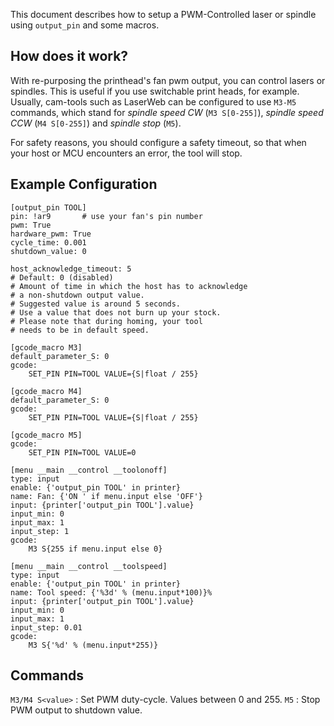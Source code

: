This document describes how to setup a PWM-Controlled laser or spindle
using `output_pin` and some macros.


## How does it work?
With re-purposing the printhead's fan pwm output, you can control
lasers or spindles.
This is useful if you use switchable print heads, for example.
Usually, cam-tools such as LaserWeb can be configured to use `M3-M5`
commands, which stand for _spindle speed CW_ (`M3 S[0-255]`),
_spindle speed CCW_ (`M4 S[0-255]`) and _spindle stop_ (`M5`).

For safety reasons, you should configure a safety timeout,
so that when your host or MCU encounters an error, the tool will stop.


## Example Configuration
    [output_pin TOOL]
    pin: !ar9       # use your fan's pin number
    pwm: True
    hardware_pwm: True
    cycle_time: 0.001
    shutdown_value: 0

    host_acknowledge_timeout: 5
    # Default: 0 (disabled)
    # Amount of time in which the host has to acknowledge
    # a non-shutdown output value.
    # Suggested value is around 5 seconds.
    # Use a value that does not burn up your stock.
    # Please note that during homing, your tool
    # needs to be in default speed.

    [gcode_macro M3]
    default_parameter_S: 0
    gcode:
        SET_PIN PIN=TOOL VALUE={S|float / 255}

    [gcode_macro M4]
    default_parameter_S: 0
    gcode:
        SET_PIN PIN=TOOL VALUE={S|float / 255}

    [gcode_macro M5]
    gcode:
        SET_PIN PIN=TOOL VALUE=0

    [menu __main __control __toolonoff]
    type: input
    enable: {'output_pin TOOL' in printer}
    name: Fan: {'ON ' if menu.input else 'OFF'}
    input: {printer['output_pin TOOL'].value}
    input_min: 0
    input_max: 1
    input_step: 1
    gcode:
        M3 S{255 if menu.input else 0}

    [menu __main __control __toolspeed]
    type: input
    enable: {'output_pin TOOL' in printer}
    name: Tool speed: {'%3d' % (menu.input*100)}%
    input: {printer['output_pin TOOL'].value}
    input_min: 0
    input_max: 1
    input_step: 0.01
    gcode:
        M3 S{'%d' % (menu.input*255)}

## Commands

`M3/M4 S<value>` : Set PWM duty-cycle. Values between 0 and 255.
`M5` : Stop PWM output to shutdown value.
